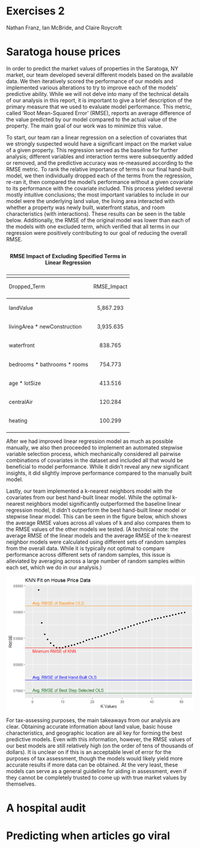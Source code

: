 Exercises 2
================
Nathan Franz, Ian McBride, and Claire Roycroft

# Saratoga house prices

In order to predict the market values of properties in the Saratoga, NY
market, our team developed several different models based on the
available data. We then iteratively scored the performance of our models
and implemented various alterations to try to improve each of the
models’ predictive ability. While we will not delve into many of the
technical details of our analysis in this report, it is important to
give a brief description of the primary measure that we used to evaluate
model performance. This metric, called ‘Root Mean-Squared Error’ (RMSE),
reports an average difference of the value predicted by our model
compared to the actual value of the property. The main goal of our work
was to minimize this value.

To start, our team ran a linear regression on a selection of covariates
that we strongly suspected would have a significant impact on the market
value of a given property. This regression served as the baseline for
further analysis; different variables and interaction terms were
subsequently added or removed, and the predictive accuracy was
re-measured according to the RMSE metric. To rank the relative
importance of terms in our final hand-built model, we then individually
dropped each of the terms from the regression, re-ran it, then compared
the model’s performance without a given covariate to its performance
with the covariate included. This process yielded several mostly
intuitive conclusions; the most important variables to include in our
model were the underlying land value, the living area interacted with
whether a property was newly built, waterfront status, and room
characteristics (with interactions). These results can be seen in the
table below. Additionally, the RMSE of the original model was lower than
each of the models with one excluded term, which verified that all terms
in our regression were positively contributing to our goal of reducing
the overall RMSE.

<table style="text-align:center">

<caption>

<strong>RMSE Impact of Excluding Specified Terms in Linear
Regression</strong>

</caption>

<tr>

<td colspan="2" style="border-bottom: 1px solid black">

</td>

</tr>

<tr>

<td style="text-align:left">

Dropped\_Term

</td>

<td>

RMSE\_Impact

</td>

</tr>

<tr>

<td colspan="2" style="border-bottom: 1px solid black">

</td>

</tr>

<tr>

<td style="text-align:left">

landValue

</td>

<td>

5,867.293

</td>

</tr>

<tr>

<td style="text-align:left">

livingArea \* newConstruction

</td>

<td>

3,935.635

</td>

</tr>

<tr>

<td style="text-align:left">

waterfront

</td>

<td>

838.765

</td>

</tr>

<tr>

<td style="text-align:left">

bedrooms \* bathrooms \* rooms

</td>

<td>

754.773

</td>

</tr>

<tr>

<td style="text-align:left">

age \* lotSize

</td>

<td>

413.516

</td>

</tr>

<tr>

<td style="text-align:left">

centralAir

</td>

<td>

120.284

</td>

</tr>

<tr>

<td style="text-align:left">

heating

</td>

<td>

100.299

</td>

</tr>

<tr>

<td colspan="2" style="border-bottom: 1px solid black">

</td>

</tr>

</table>

After we had improved linear regression model as much as possible
manually, we also then proceeded to implement an automated stepwise
variable selection process, which mechanically considered all pairwise
combinations of covariates in the dataset and included all that would be
beneficial to model performance. While it didn’t reveal any new
significant insights, it did slightly improve performance compared to
the manually built model.

Lastly, our team implemented a k-nearest neighbors model with the
covariates from our best hand-built linear model. While the optimal
k-nearest neighbors model significantly outperformed the baseline linear
regression model, it didn’t outperform the best hand-built linear model
or stepwise linear model. This can be seen in the figure below, which
shows the average RMSE values across all values of k and also compares
them to the RMSE values of the other models we tested. (A technical
note: the average RMSE of the linear models and the average RMSE of the
k-nearest neighbor models were calculated using different sets of random
samples from the overall data. While it is typically not optimal to
compare performance across different sets of random samples, this issue
is alleviated by averaging across a large number of random samples
within each set, which we do in our analysis.)

![](exercises2_files/figure-gfm/e1_results-1.png)<!-- -->

For tax-assessing purposes, the main takeaways from our analysis are
clear. Obtaining accurate information about land value, basic house
characteristics, and geographic location are all key for forming the
best predictive models. Even with this information, however, the RMSE
values of our best models are still relatively high (on the order of
tens of thousands of dollars). It is unclear on if this is an acceptable
level of error for the purposes of tax assessment, though the models
would likely yield more accurate results if more data can be obtained.
At the very least, these models can serve as a general guideline for
aiding in assessment, even if they cannot be completely trusted to come
up with true market values by themselves.

# A hospital audit

# Predicting when articles go viral
